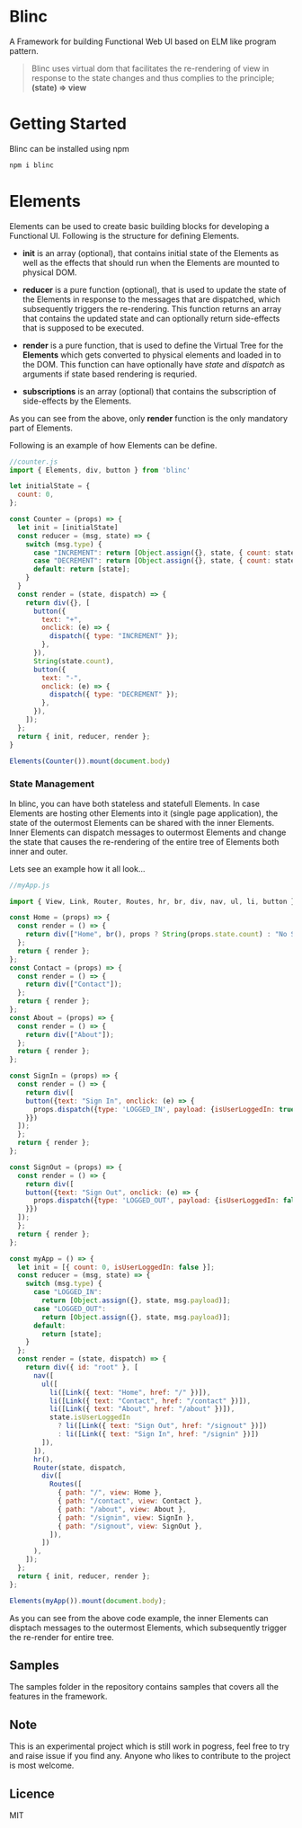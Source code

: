 # Blinc

A Framework for building Functional Web UI based on ELM like program pattern. 

> Blinc uses virtual dom that facilitates the re-rendering of view in response to the state changes and thus complies to the principle; **(state) => view** 

# Getting Started

Blinc can be installed using npm

```sh
npm i blinc
```

# Elements

Elements can be used to create basic building blocks for developing a Functional UI. Following is the structure for defining Elements.

- **init** is an array (optional), that contains initial state of the Elements as well as the effects that should run when the Elements are mounted to physical DOM. 

- **reducer** is a pure function (optional), that is used to update the state of the Elements in response to the messages that are dispatched, which subsequently triggers the re-rendering. This function returns an array that contains the updated state and can optionally return side-effects that is supposed to be executed.

- **render** is a pure function, that is used to define the Virtual Tree for the **Elements** which gets converted to physical elements and loaded in to the DOM. This function can have optionally have *state* and *dispatch* as arguments if state based rendering is requried. 

- **subscriptions** is an array (optional) that contains the subscription of side-effects by the Elements.

As you can see from the above, only **render** function is the only mandatory part of Elements.

Following is an example of how Elements can be define.

```javascript
//counter.js
import { Elements, div, button } from 'blinc'

let initialState = {
  count: 0,
};

const Counter = (props) => {
  let init = [initialState]
  const reducer = (msg, state) => {
    switch (msg.type) {
      case "INCREMENT": return [Object.assign({}, state, { count: state.count + 1 })];
      case "DECREMENT": return [Object.assign({}, state, { count: state.count - 1 })];
      default: return [state];
    }
  }
  const render = (state, dispatch) => {
    return div({}, [
      button({
        text: "+",
        onclick: (e) => {
          dispatch({ type: "INCREMENT" });
        },
      }),
      String(state.count),
      button({
        text: "-",
        onclick: (e) => {
          dispatch({ type: "DECREMENT" });
        },
      }),
    ]);
  };
  return { init, reducer, render };
}

Elements(Counter()).mount(document.body)

```

### State Management

In blinc, you can have both stateless and statefull Elements. In case Elements are hosting other Elements into it (single page application), the state of the outermost Elements can be shared with the inner Elements. Inner Elements can dispatch messages to outermost Elements and change the state that causes the re-rendering of the entire tree of Elements both inner and outer.

Lets see an example how it all look...

```javascript
//myApp.js

import { View, Link, Router, Routes, hr, br, div, nav, ul, li, button } from "blinc";

const Home = (props) => {
  const render = () => {
    return div(["Home", br(), props ? String(props.state.count) : "No State"]);
  };
  return { render };
};
const Contact = (props) => {
  const render = () => {
    return div(["Contact"]);
  };
  return { render };
};
const About = (props) => {
  const render = () => {
    return div(["About"]);
  };
  return { render };
};

const SignIn = (props) => {
  const render = () => {
    return div([
    button({text: "Sign In", onclick: (e) => {
      props.dispatch({type: 'LOGGED_IN', payload: {isUserLoggedIn: true}})
    }})
  ]);
  };
  return { render };
};

const SignOut = (props) => {
  const render = () => {
    return div([
    button({text: "Sign Out", onclick: (e) => {
      props.dispatch({type: 'LOGGED_OUT', payload: {isUserLoggedIn: false}})
    }})
  ]);
  };
  return { render };
};

const myApp = () => {
  let init = [{ count: 0, isUserLoggedIn: false }];
  const reducer = (msg, state) => {
    switch (msg.type) {
      case "LOGGED_IN":
        return [Object.assign({}, state, msg.payload)];
      case "LOGGED_OUT":
        return [Object.assign({}, state, msg.payload)];
      default:
        return [state];
    }
  };
  const render = (state, dispatch) => {
    return div({ id: "root" }, [
      nav([
        ul([
          li([Link({ text: "Home", href: "/" })]),
          li([Link({ text: "Contact", href: "/contact" })]),
          li([Link({ text: "About", href: "/about" })]),
          state.isUserLoggedIn
            ? li([Link({ text: "Sign Out", href: "/signout" })])
            : li([Link({ text: "Sign In", href: "/signin" })])
        ]),
      ]),
      hr(),
      Router(state, dispatch,
        div([
          Routes([
            { path: "/", view: Home },
            { path: "/contact", view: Contact },
            { path: "/about", view: About },
            { path: "/signin", view: SignIn },
            { path: "/signout", view: SignOut },
          ]),
        ])
      ),
    ]);
  };
  return { init, reducer, render };
};

Elements(myApp()).mount(document.body);

```

As you can see from the above code example, the inner Elements can disptach messages to the outermost Elements, which subsequently trigger the re-render for entire tree.


## Samples

The samples folder in the repository contains samples that covers all the features in the framework. 

## Note

This is an experimental project which is still work in pogress, feel free to try and raise issue if you find any. Anyone who likes to contribute to the project is most welcome.

## Licence

MIT
